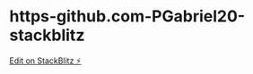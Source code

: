 # https-github.com-PGabriel20-stackblitz

[Edit on StackBlitz ⚡️](https://stackblitz.com/edit/stackblitz-webcontainer-api-starter-lzxxmb)